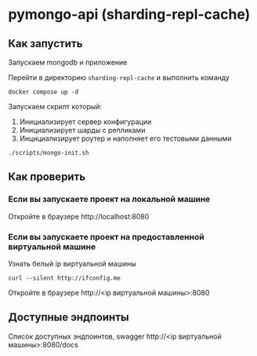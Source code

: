 # pymongo-api (sharding-repl-cache)

## Как запустить

Запускаем mongodb и приложение

Перейти в директорию `sharding-repl-cache` и выполнить команду

```shell
docker compose up -d
```

Запускаем скрипт который:
1) Инициализирует сервер конфигурации
2) Инициализирует шарды с репликами
3) Инцициализирует роутер и наполняет его тестовыми данными

```shell
./scripts/mongo-init.sh
```

## Как проверить

### Если вы запускаете проект на локальной машине

Откройте в браузере http://localhost:8080

### Если вы запускаете проект на предоставленной виртуальной машине

Узнать белый ip виртуальной машины

```shell
curl --silent http://ifconfig.me
```

Откройте в браузере http://<ip виртуальной машины>:8080

## Доступные эндпоинты

Список доступных эндпоинтов, swagger http://<ip виртуальной машины>:8080/docs
